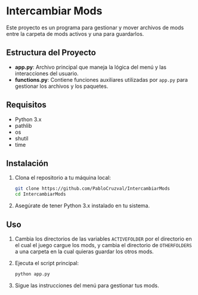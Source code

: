 # Intercambiar Mods

Este proyecto es un programa para gestionar y mover archivos de mods entre la carpeta de mods activos y una para guardarlos.

## Estructura del Proyecto

- **app.py**: Archivo principal que maneja la lógica del menú y las interacciones del usuario.
- **functions.py**: Contiene funciones auxiliares utilizadas por `app.py` para gestionar los archivos y los paquetes.

## Requisitos

- Python 3.x
- pathlib
- os
- shutil
- time

## Instalación

1. Clona el repositorio a tu máquina local:

   ```bash
   git clone https://github.com/PabloCruzval/IntercambiarMods
   cd IntercambiarMods
   ```

2. Asegúrate de tener Python 3.x instalado en tu sistema.

## Uso

1. Cambia los directorios de las variables `ACTIVEFOLDER` por el directorio en el cual el juego cargue los mods, y cambia el directorio de `OTHERFOLDERS` a una carpeta en la cual quieras guardar los otros mods.

2. Ejecuta el script principal:

   ```bash
   python app.py
   ```

3. Sigue las instrucciones del menú para gestionar tus mods.
